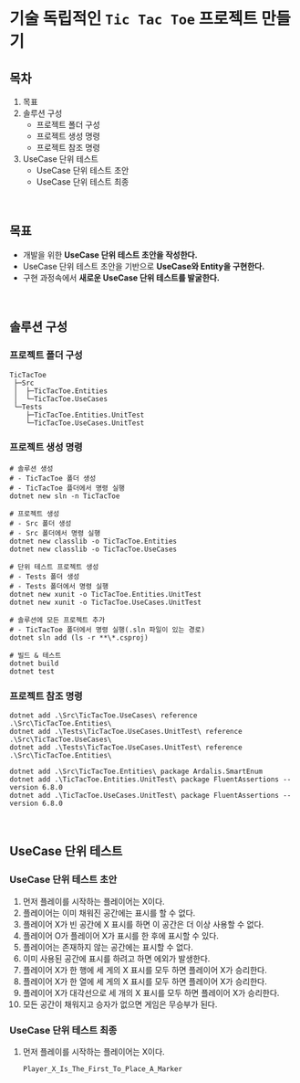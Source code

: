 # 기술 독립적인 `Tic Tac Toe` 프로젝트 만들기

## 목차
1. 목표
1. 솔루션 구성
   - 프로젝트 폴더 구성
   - 프로젝트 생성 명령
   - 프로젝트 참조 명령
1. UseCase 단위 테스트
   - UseCase 단위 테스트 초안
   - UseCase 단위 테스트 최종

<br/>

## 목표
- 개발을 위한 **UseCase 단위 테스트 초안을 작성한다.**
- UseCase 단위 테스트 초안을 기반으로 **UseCase와 Entity을 구현한다.**
- 구현 과정속에서 **새로운 UseCase 단위 테스트를 발굴한다.**

<br/>

## 솔루션 구성
### 프로젝트 폴더 구성
```
TicTacToe  
 ├─Src  
 │  ├─TicTacToe.Entities  
 │  └─TicTacToe.UseCases  
 └─Tests  
    ├─TicTacToe.Entities.UnitTest  
    └─TicTacToe.UseCases.UnitTest  
```

### 프로젝트 생성 명령
```shell
# 솔루션 생성
# - TicTacToe 폴더 생성
# - TicTacToe 플더에서 명령 실행
dotnet new sln -n TicTacToe

# 프로젝트 생성
# - Src 폴더 생성
# - Src 폴더에서 명령 실행
dotnet new classlib -o TicTacToe.Entities
dotnet new classlib -o TicTacToe.UseCases

# 단위 테스트 프로젝트 생성
# - Tests 폴더 생성
# - Tests 폴더에서 명령 실행
dotnet new xunit -o TicTacToe.Entities.UnitTest
dotnet new xunit -o TicTacToe.UseCases.UnitTest

# 솔루션에 모든 프로젝트 추가
# - TicTacToe 폴더에서 명령 실행(.sln 파일이 있는 경로)
dotnet sln add (ls -r **\*.csproj)

# 빌드 & 테스트
dotnet build
dotnet test
```

### 프로젝트 참조 명령
```shell
dotnet add .\Src\TicTacToe.UseCases\ reference .\Src\TicTacToe.Entities\
dotnet add .\Tests\TicTacToe.UseCases.UnitTest\ reference .\Src\TicTacToe.UseCases\
dotnet add .\Tests\TicTacToe.UseCases.UnitTest\ reference .\Src\TicTacToe.Entities\

dotnet add .\Src\TicTacToe.Entities\ package Ardalis.SmartEnum
dotnet add .\TicTacToe.Entities.UnitTest\ package FluentAssertions --version 6.8.0
dotnet add .\TicTacToe.UseCases.UnitTest\ package FluentAssertions --version 6.8.0
```

<br/>

## UseCase 단위 테스트
### UseCase 단위 테스트 초안
1. 먼저 플레이를 시작하는 플레이어는 X이다.
1. 플레이어는 이미 채워진 공간에는 표시를 할 수 없다.
1. 플레이어 X가 빈 공간에 X 표시를 하면 이 공간은 더 이상 사용할 수 없다.
1. 플레이어 O가 플레이어 X가 표시를 한 후에 표시할 수 있다.
1. 플레이어는 존재하지 않는 공간에는 표시할 수 없다.
1. 이미 사용된 공간에 표시를 하려고 하면 에외가 발생한다.
1. 플레이어 X가 한 행에 세 게의 X 표시를 모두 하면 플레이어 X가 승리한다.
1. 플레이어 X가 한 열에 세 게의 X 표시를 모두 하면 플레이어 X가 승리한다.
1. 플레이어 X가 대각선으로 세 개의 X 표시를 모두 하면 플레이어 X가 승리한다.
1. 모든 공간이 채워지고 승자가 없으면 게임은 무승부가 된다.

### UseCase 단위 테스트 최종
1. 먼저 플레이를 시작하는 플레이어는 X이다.
   ```
   Player_X_Is_The_First_To_Place_A_Marker
   ```
